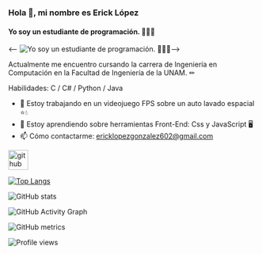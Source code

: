 ### Hola 👋, mi nombre es Erick López
#### Yo soy un estudiante de programación. 👨🏽‍💻
<-- ![Yo soy un estudiante de programación. 👨🏽‍💻](https://arturssmirnovs.github.io/github-profile-readme-generator/images/banner.png)-->

Actualmente me encuentro cursando la carrera de Ingeniería en Computación en la Facultad de Ingeniería de la UNAM. ✏

Habilidades: C / C# / Python / Java

- 🔭 Estoy trabajando en un videojuego FPS sobre un auto lavado espacial ⭐💧 
- 🌱 Estoy aprendiendo sobre herramientas Front-End: Css y JavaScript 🖥 
- 📫 Cómo contactarme: ericklopezgonzalez602@gmail.com 


[<img src='https://cdn.jsdelivr.net/npm/simple-icons@3.0.1/icons/github.svg' alt='github' height='40'>](https://github.com/ErickLpG)  

[![Top Langs](https://github-readme-stats.vercel.app/api/top-langs/?username=ErickLpG)](https://github.com/anuraghazra/github-readme-stats)

![GitHub stats](https://github-readme-stats.vercel.app/api?username=ErickLpG&show_icons=true)  

![GitHub Activity Graph](https://activity-graph.herokuapp.com/graph?username=ErickLpG)  

![GitHub metrics](https://metrics.lecoq.io/ErickLpG)  

![Profile views](https://gpvc.arturio.dev/ErickLpG)  
